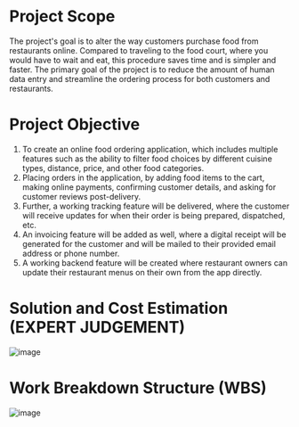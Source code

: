 # Project Scope

The project's goal is to alter the way customers purchase food from restaurants online. Compared to traveling to the food court, where you would have to wait and eat, this procedure saves time and is simpler and faster. The primary goal of the project is to reduce the amount of human data entry and streamline the ordering process for both customers and restaurants.

# Project Objective

1. To create an online food ordering application, which includes multiple features such as the ability to filter food choices by different cuisine types, distance, price, and other food categories. 
2. Placing orders in the application, by adding food items to the cart, making online payments, confirming customer details, and asking for customer reviews post-delivery. 
3. Further, a working tracking feature will be delivered, where the customer will receive updates for when their order is being prepared, dispatched, etc.
4. An invoicing feature will be added as well, where a digital receipt will be generated for the customer and will be mailed to their provided email address or phone number. 
5. A working backend feature will be created where restaurant owners can update their restaurant menus on their own from the app directly. 

# Solution and Cost Estimation (EXPERT JUDGEMENT)

![image](https://user-images.githubusercontent.com/52709897/213231019-2e194673-e10c-49a8-8f88-7e59935f7786.png)

# Work Breakdown Structure (WBS)

![image](https://user-images.githubusercontent.com/52709897/213231282-9d0433f7-ab3f-40aa-b040-23d53ec2218c.png)


